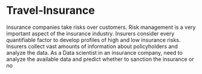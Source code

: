# Travel-Insurance
Insurance companies take risks over customers. Risk management is a very important aspect of the insurance industry. Insurers consider every quantifiable factor to develop profiles of high and low insurance risks. Insurers collect vast amounts of information about policyholders and analyze the data.  As a Data scientist in an insurance company, need to analyze the available data and predict whether to sanction the insurance or no
